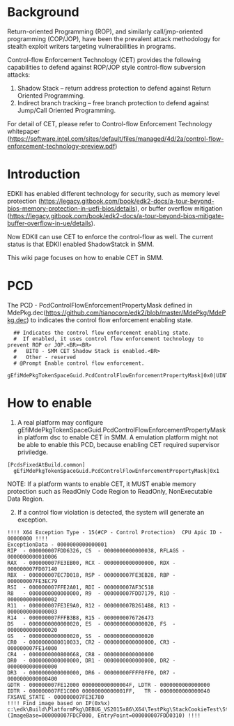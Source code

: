 # Background

Return-oriented Programming (ROP), and similarly call/jmp-oriented programming (COP/JOP), have been
the prevalent attack methodology for stealth exploit writers targeting vulnerabilities in programs.

Control-flow Enforcement Technology (CET) provides the following capabilities to defend against ROP/JOP
style control-flow subversion attacks:
1. Shadow Stack – return address protection to defend against Return Oriented Programming.
2. Indirect branch tracking – free branch protection to defend against Jump/Call Oriented Programming.

For detail of CET, please refer to Control-flow Enforcement Technology whitepaper
(https://software.intel.com/sites/default/files/managed/4d/2a/control-flow-enforcement-technology-preview.pdf)

# Introduction

EDKII has enabled different technology for security, such as memory level protection (https://legacy.gitbook.com/book/edk2-docs/a-tour-beyond-bios-memory-protection-in-uefi-bios/details), or buffer overflow mitigation (https://legacy.gitbook.com/book/edk2-docs/a-tour-beyond-bios-mitigate-buffer-overflow-in-ue/details).

Now EDKII can use CET to enforce the control-flow as well. The current status is that EDKII enabled ShadowStatck in SMM.

This wiki page focuses on how to enable CET in SMM.

# PCD

The PCD - PcdControlFlowEnforcementPropertyMask defined in MdePkg.dec(https://github.com/tianocore/edk2/blob/master/MdePkg/MdePkg.dec) to indicates the control flow enforcement enabling state.

```
  ## Indicates the control flow enforcement enabling state.
  #  If enabled, it uses control flow enforcement technology to prevent ROP or JOP.<BR><BR>
  #   BIT0 - SMM CET Shadow Stack is enabled.<BR>
  #   Other - reserved
  # @Prompt Enable control flow enforcement.
  gEfiMdePkgTokenSpaceGuid.PcdControlFlowEnforcementPropertyMask|0x0|UINT32|0x30001017
```

# How to enable

1. A real platform may configure gEfiMdePkgTokenSpaceGuid.PcdControlFlowEnforcementPropertyMask in platform dsc to enable CET in SMM. A emulation platform might not be able to enable this PCD, because enabling CET required supervisor priviledge.

  ```
  [PcdsFixedAtBuild.common]
    gEfiMdePkgTokenSpaceGuid.PcdControlFlowEnforcementPropertyMask|0x1
  ```

NOTE: If a platform wants to enable CET, it MUST enable memory protection such as ReadOnly Code Region to ReadOnly, NonExecutable Data Region.

2. If a control flow violation is detected, the system will generate an exception.

  ```
  !!!! X64 Exception Type - 15(#CP - Control Protection)  CPU Apic ID - 00000000 !!!!
  ExceptionData - 0000000000000001
  RIP  - 000000007FDD6326, CS  - 0000000000000038, RFLAGS - 0000000000010006
  RAX  - 000000007FE3EB00, RCX - 0000000000000000, RDX - 000000007FD07140
  RBX  - 000000007EC7D018, RSP - 000000007FE3EB28, RBP - 000000007FE3EC79
  RSI  - 000000007FFE2A01, RDI - 000000007AF3C518
  R8   - 0000000000000000, R9  - 000000007FDD7179, R10 - 0000000000000002
  R11  - 000000007FE3E9A0, R12 - 000000007B2614B8, R13 - 0000000000000003
  R14  - 000000007FFFB3B8, R15 - 0000000076726473
  DS   - 0000000000000020, ES  - 0000000000000020, FS  - 0000000000000020
  GS   - 0000000000000020, SS  - 0000000000000020
  CR0  - 0000000080010033, CR2 - 0000000000000000, CR3 - 000000007FE14000
  CR4  - 0000000000800668, CR8 - 0000000000000000
  DR0  - 0000000000000000, DR1 - 0000000000000000, DR2 - 0000000000000000
  DR3  - 0000000000000000, DR6 - 00000000FFFF0FF0, DR7 - 0000000000000400
  GDTR - 000000007FE12000 000000000000004F, LDTR - 0000000000000000
  IDTR - 000000007FE1C000 00000000000001FF,   TR - 0000000000000040
  FXSAVE_STATE - 000000007FE3E780
  !!!! Find image based on IP(0x%x) c:\edk\Build\PlatformPkg\DEBUG_VS2015x86\X64\TestPkg\StackCookieTest\StackCookieTestSmm\DEBUG\StackCookieTestSmm.pdb (ImageBase=000000007FDCF000, EntryPoint=000000007FDD0310) !!!!
  ```

